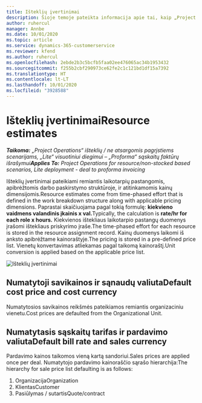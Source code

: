 ```yaml
---
title: Išteklių įvertinimai
description: Šioje temoje pateikta informacija apie tai, kaip „Project Operations“ nustatomi išteklių įvertinimai.
author: ruhercul
manager: Annbe
ms.date: 10/01/2020
ms.topic: article
ms.service: dynamics-365-customerservice
ms.reviewer: kfend
ms.author: ruhercul
ms.openlocfilehash: 2ebde2b3c5bcfb5faa02ee476065ac34b1953432
ms.sourcegitcommit: f255b2cbf290973ce62fe2c1c121bd1df15a7392
ms.translationtype: HT
ms.contentlocale: lt-LT
ms.lasthandoff: 10/01/2020
ms.locfileid: "3928588"
---
```

# <a name="resource-estimates"></a><span data-ttu-id="5d7e0-103">Išteklių įvertinimai</span><span class="sxs-lookup"><span data-stu-id="5d7e0-103">Resource estimates</span></span>

<span data-ttu-id="5d7e0-104">_**Taikoma:** „Project Operations“ išteklių / ne atsargomis pagrįstiems scenarijams, „Lite“ visuotiniui diegimui – „Proforma“ sąskaitų faktūrų išrašymui_</span><span class="sxs-lookup"><span data-stu-id="5d7e0-104">_**Applies To:** Project Operations for resource/non-stocked based scenarios, Lite deployment - deal to proforma invoicing_</span></span>

<span data-ttu-id="5d7e0-105">Išteklių įvertinimai pateikiami remiantis laikotarpių pastangomis, apibrėžtomis darbo paskirstymo struktūroje, ir atitinkamomis kainų dimensijomis.</span><span class="sxs-lookup"><span data-stu-id="5d7e0-105">Resource estimates come from time-phased effort that is defined in the work breakdown structure along with applicable pricing dimensions.</span></span> <span data-ttu-id="5d7e0-106">Paprastai skaičiuojama pagal tokią formulę: **kiekvieno vaidmens valandinis įkainis x val.**</span><span class="sxs-lookup"><span data-stu-id="5d7e0-106">Typically, the calculation is **rate/hr for each role x hours.**</span></span> <span data-ttu-id="5d7e0-107">Kiekvienos ištekliaus laikotarpio pastangų duomenys įrašomi ištekliaus priskyrimo įraše.</span><span class="sxs-lookup"><span data-stu-id="5d7e0-107">The time-phased effort for each resource is stored in the resource assignment record.</span></span> <span data-ttu-id="5d7e0-108">Kainų duomenys laikomi iš anksto apibrėžtame kainoraštyje.</span><span class="sxs-lookup"><span data-stu-id="5d7e0-108">The pricing is stored in a pre-defined price list.</span></span> <span data-ttu-id="5d7e0-109">Vienetų konvertavimas atliekamas pagal taikomą kainoraštį.</span><span class="sxs-lookup"><span data-stu-id="5d7e0-109">Unit conversion is applied based on the applicable price list.</span></span>

![Išteklių įvertinimai](./media/navigation12.png)

## <a name="default-cost-price-and-cost-currency"></a><span data-ttu-id="5d7e0-111">Numatytoji savikainos ir sąnaudų valiuta</span><span class="sxs-lookup"><span data-stu-id="5d7e0-111">Default cost price and cost currency</span></span>

<span data-ttu-id="5d7e0-112">Numatytosios savikainos reikšmės pateikiamos remiantis organizaciniu vienetu.</span><span class="sxs-lookup"><span data-stu-id="5d7e0-112">Cost prices are defaulted from the Organizational Unit.</span></span>

## <a name="default-bill-rate-and-sales-currency"></a><span data-ttu-id="5d7e0-113">Numatytasis sąskaitų tarifas ir pardavimo valiuta</span><span class="sxs-lookup"><span data-stu-id="5d7e0-113">Default bill rate and sales currency</span></span>

<span data-ttu-id="5d7e0-114">Pardavimo kainos taikomos vieną kartą sandoriui.</span><span class="sxs-lookup"><span data-stu-id="5d7e0-114">Sales prices are applied once per deal.</span></span> <span data-ttu-id="5d7e0-115">Numatytojo pardavimo kainoraščio sąrašo hierarchija:</span><span class="sxs-lookup"><span data-stu-id="5d7e0-115">The hierarchy for sale price list defaulting is as follows:</span></span>

1. <span data-ttu-id="5d7e0-116">Organizacija</span><span class="sxs-lookup"><span data-stu-id="5d7e0-116">Organization</span></span>
2. <span data-ttu-id="5d7e0-117">Klientas</span><span class="sxs-lookup"><span data-stu-id="5d7e0-117">Customer</span></span>
3. <span data-ttu-id="5d7e0-118">Pasiūlymas / sutartis</span><span class="sxs-lookup"><span data-stu-id="5d7e0-118">Quote/contract</span></span>
